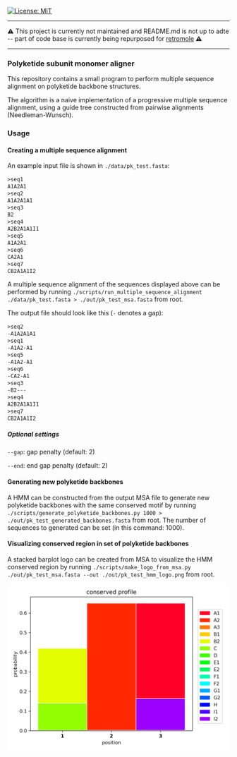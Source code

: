[![License: MIT](https://img.shields.io/badge/License-MIT-yellow.svg)](./LICENSE)


---

:warning: This project is currently not maintained and README.md is not up to adte -- part of code base is currently being repurposed for [retromole](https://retromole.com/) :warning:

---

### Polyketide subunit monomer aligner

This repository contains a small program to perform multiple 
sequence alignment on polyketide backbone structures. 

The algorithm is a naive implementation of a progressive multiple sequence
alignment, using a guide tree constructed from pairwise alignments
(Needleman-Wunsch).

### Usage

#### Creating a multiple sequence alignment

An example input file is shown in `./data/pk_test.fasta`:
```text
>seq1
A1A2A1
>seq2
A1A2A1A1
>seq3
B2
>seq4
A2B2A1A1I1
>seq5
A1A2A1
>seq6
CA2A1
>seq7
CB2A1A1I2
```

A multiple sequence alignment of the sequences displayed above can be performed
by running 
`./scripts/run_multiple_sequence_alignment ./data/pk_test.fasta > ./out/pk_test_msa.fasta` 
from root.

The output file should look like this (`-` denotes a gap):
```text
>seq2
-A1A2A1A1
>seq1
-A1A2-A1
>seq5
-A1A2-A1
>seq6
-CA2-A1
>seq3
-B2---
>seq4
A2B2A1A1I1
>seq7
CB2A1A1I2
```

##### Optional settings

`--gap`: gap penalty (default: 2)

`--end`: end gap penalty (default: 2)

#### Generating new polyketide backbones

A HMM can be constructed from the output MSA file to generate new polyketide
backbones with the same conserved motif by running 
`./scripts/generate_polyketide_backbones.py 1000 > ./out/pk_test_generated_backbones.fasta`
from root. The number of sequences to generated can be set (in this command: 1000).

#### Visualizing conserved region in set of polyketide backbones

A stacked barplot logo can be created from MSA to visualize the HMM conserved
region by running 
`./scripts/make_logo_from_msa.py  ./out/pk_test_msa.fasta --out ./out/pk_test_hmm_logo.png`
from root.

![logo](./out/pk_test_hmm_logo.png)
